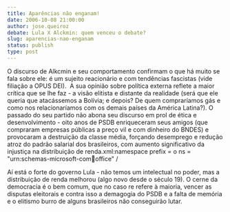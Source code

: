 ```yaml
---
title: Aparências não enganam!
date: 2006-10-08 21:00:00
author: jose.queiroz
debate: Lula X Alckmin: quem venceu o debate?
slug: aparencias-nao-enganam
status: publish 
type: post
---
```


O discurso de Alkcmin e seu comportamento confirmam o que há muito se fala sobre ele: é um sujeito reacionário e com tendências fascistas (vide filiação a OPUS DEI).  A sua opinião sobre política externa reflete a maior crítica que se lhe faz - a visão elitista e distante da realidade (será que ele queria que atacássemos a Bolívia; e depois? De quem compraríamos gás e como nos relacionaríamos com os demais países da América Latina?). O passado do seu partido não abona seu discurso em prol de ética e desenvolvimento - oito anos de PSDB enriqueceram seus amigos (que compraram empresas públicas a preço vil e com dinheiro do BNDES) e provocaram a destruição da classe média, forçando desemprego e redução atroz do padrão salarial dos brasileiros, com aumento significativo da injustiça na distribuição de renda.xml:namespace prefix = o ns = "urn:schemas-microsoft-com:office:office" /


Aí está o forte do governo Lula - não temos um intelectual no poder, mas a distribuição de renda melhorou (algo novo desde o século 19). O cerne da democracia é o bem comum, que no caso re refere à maioria, vencer as disputas eleitorais e contra isso a demagogia do PSDB e a falta de memória e o elitismo burro de alguns brasileiros não conseguirão lutar.


